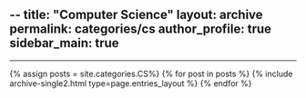--
title: "Computer Science"
layout: archive
permalink: categories/cs
author_profile: true
sidebar_main: true
---

<!-- 공백이 포함되어 있는 카테고리 이름의 경우 site.categories.['a b c'] 이런식으로! -->

***

{% assign posts = site.categories.CS%}
{% for post in posts %} {% include archive-single2.html type=page.entries_layout %} {% endfor %}
